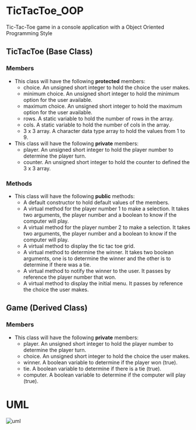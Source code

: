 # TicTacToe_OOP
Tic-Tac-Toe game in a console application with a Object Oriented Programming Style
## TicTacToe (Base Class)
  ### Members
- This class will have the following **protected** members:
  - choice. An unsigned short integer to hold the choice the user makes.
  - minimum choice. An unsigned short integer to hold the minimum option for the user available.
  - maximum choice. An unsigned short integer to hold the maximum option for the user available.
  - rows. A static variable to hold the number of rows in the array.
  - cols. A static variable to hold the number of cols in the array.
  - 3 x 3 array. A character data type array to hold the values from 1 to 9.
- This class will have the following **private** members:
  - player. An unsigned short integer to hold the player number to determine the player turn.
  - counter. An unsigned short integer to hold the counter to defined the 3 x 3 array.
 ### Methods
- This class will have the following **public** methods:
  - A default constructor to hold default values of the members.
  - A virtual method for the player number 1 to make a selection. It takes two arguments, the player number and a boolean to know if the computer will play.
  - A virtual method for the player number 2 to make a selection. It takes two arguments, the player number and a boolean to know if the computer will play.
  - A virtual method to display the tic tac toe grid.
  - A virtual method to determine the winner. It takes two boolean arguments, one is to determine the winner and the other is to determine if there was a tie.
  - A virtual method to notify the winner to the user. It passes by reference the player number that won.
  - A virtual method to display the initial menu. It passes by reference the choice the user makes.
  
 ## Game (Derived Class)
  ### Members
- This class will have the following **private** members:
  - player. An unsigned short integer to hold the player number to determine the player turn.
  - choice. An unsigned short integer to hold the choice the user makes.
  - winner. A boolean variable to determine if the player won (true).
  - tie. A boolean variable to determine if there is a tie (true).
  - computer. A boolean variable to determine if the computer will play (true).
# UML
![uml](https://user-images.githubusercontent.com/16472674/52033880-8a27e000-24f4-11e9-88a9-816d773b2d21.png)

